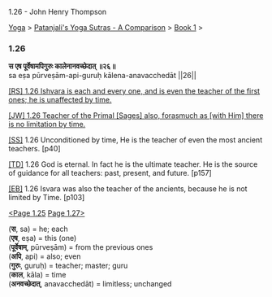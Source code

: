 1.26 - John Henry Thompson 

[Yoga](../../../yoga.html)‎ > ‎[Patanjali's Yoga Sutras - A Comparison](../../patanjani.html)‎ > ‎[Book 1](../book-1.html)‎ > ‎

### 1.26

**स एष पूर्वेषामपिगुरुः कालेनानवच्छेदात् ॥२६॥**  
sa eṣa pūrveṣām-api-guruḥ kālena-anavacchedāt ||26||  
  
  
[\[RS\] 1.26 Ishvara is each and every one, and is even the teacher of the first ones; he is unaffected by time.](http://www.ashtangayoga.info/philosophy/yoga-sutra-patanjali/chapter-1/item/esha-purvesham-guruh-kalena-anavachchhedat/)  
  
[\[JW\] 1.26 Teacher of the Primal \[Sages\] also, forasmuch as \[with Him\] there is no limitation by time.](http://books.google.com/books?id=YzFImjtOxUwC&pg=PA59&ci=124%2C676%2C712%2C61&source=bookclip)  
  
[\[SS\]](http://www.amazon.com/Yoga-Sutras-Patanjali-Commentary-Satchidananda/dp/0932040381) 1.26 Unconditioned by time, He is the teacher of even the most ancient teachers. \[p40\]  
  
[\[TD\]](http://www.amazon.com/Heart-Yoga-Developing-Personal-Practice/dp/089281764X/ref=sr_1_5?ie=UTF8&qid=1326228195&sr=8-5) 1.26 God is eternal. In fact he is the ultimate teacher. He is the source of guidance for all teachers: past, present, and future. \[p157\]  
  
[\[EB\]](http://www.amazon.com/Yoga-Sutras-Patanjali-Translation-Commentary/dp/0865477361/ref=sr_1_1?ie=UTF8&s=books&qid=1250508322&sr=1-1) 1.26 Isvara was also the teacher of the ancients, because he is not limited by Time. \[p103\]  
  
  
[<Page 1.25](125.html)  [Page 1.27>](127.html)  
  

(**स**, sa) = he; each  
(**एष**, eṣa) = this (one)  
(**पूर्वेषाम्**, pūrveṣām) = from the previous ones  
(**अपि**, api) = also; even  
(**गुरुः**, guruḥ) = teacher; master; guru  
(**काल**, kāla) = time  
(**अनवच्छेदात्**, anavacchedāt) = limitless; unchanged

